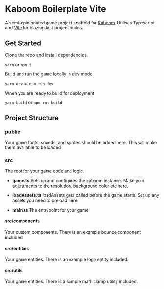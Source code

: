 # Kaboom Boilerplate Vite

A semi-opinionated game project scaffold for [Kaboom](https://kaboomjs.com/). Utilises Typescript and [Vite](https://vitejs.dev/) for blazing fast project builds.

## Get Started

Clone the repo and install dependencies.

`yarn` or `npm i`

Build and run the game locally in dev mode

`yarn dev` or `npm run dev`

When you are ready to build for deployment

`yarn build` or `npm run build`

## Project Structure

### public

Your game fonts, sounds, and sprites should be added here. This will make them available to be loaded

### src

The root for your game code and logic.

- **game.ts** Sets up and configures the kaboom instance. Make your adjustments to the resolution, background color etc here.

- **loadAssets.ts** loadAssets gets called before the game starts. Set up any assets you need to preload here.

- **main.ts** The entrypoint for your game

#### src/components

Your custom components. There is an example bounce component included.

#### src/entities

Your game entities. There is an example logo entity included.

#### src/utils

Your game entities. There is a sample math clamp utility included.
